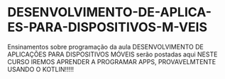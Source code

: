# DESENVOLVIMENTO-DE-APLICA-ES-PARA-DISPOSITIVOS-M-VEIS
Ensinamentos sobre programação da aula DESENVOLVIMENTO DE APLICAÇÕES PARA DISPOSITIVOS MÓVEIS serão postadas aqui
NESTE CURSO IREMOS APRENDER A PROGRAMAR APPS, PROVAVELMTENTE USANDO O KOTLIN!!!!!